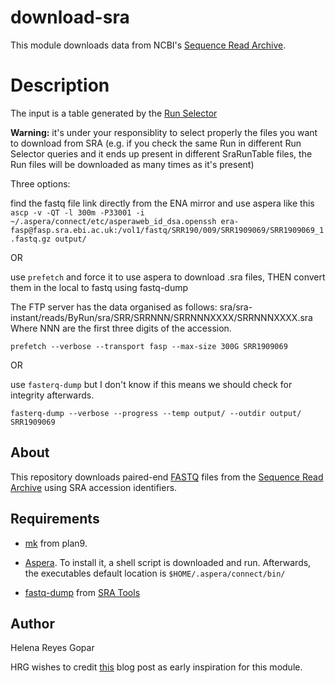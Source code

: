 # download-sra #

This module downloads data from NCBI's [Sequence Read Archive](https://www.ncbi.nlm.nih.gov/sra). 

# Description #

The input is a table generated by the [Run Selector](https://www.ncbi.nlm.nih.gov/Traces/study/?go=help)


**Warning:** it's under your responsiblity to select properly the files you want to download from SRA (e.g. if you check the same Run in different Run Selector queries and it ends up present in different SraRunTable files, the Run files will be downloaded as many times as it's present)


Three options:

find the fastq file link directly from the ENA mirror and use aspera like this
`ascp -v -QT -l 300m -P33001 -i ~/.aspera/connect/etc/asperaweb_id_dsa.openssh era-fasp@fasp.sra.ebi.ac.uk:/vol1/fastq/SRR190/009/SRR1909069/SRR1909069_1.fastq.gz output/`

OR 

use `prefetch` and force it to use aspera to download .sra files, THEN convert them in the local to fastq using fastq-dump 

The FTP server has the data organised as follows:
sra/sra-instant/reads/ByRun/sra/SRR/SRRNNN/SRRNNNXXXX/SRRNNNXXXX.sra
Where NNN are the first three digits of the accession.


`prefetch --verbose --transport fasp --max-size 300G SRR1909069`

OR

use `fasterq-dump` but I don't know if this means we should check for integrity afterwards.

`fasterq-dump --verbose --progress --temp output/ --outdir output/ SRR1909069`


## About ##

This repository downloads paired-end [FASTQ](https://en.wikipedia.org/wiki/FASTQ_format) files from the 
[Sequence Read Archive](https://www.ncbi.nlm.nih.gov/sra) using SRA accession identifiers.




## Requirements ##

- [mk](https://9fans.github.io/plan9port/man/man1/mk.html) from plan9. 

- [Aspera](https://downloads.asperasoft.com/en/downloads/8?list "IBM Aspera Connect is an install-on-demand application that facilitates high-speed uploads and downloads with an Aspera transfer server"). To install it, a shell script is downloaded and run. Afterwards, the executables default location is `$HOME/.aspera/connect/bin/`

- [fastq-dump](https://ncbi.github.io/sra-tools/fastq-dump.html) from [SRA Tools](https://github.com/ncbi/sra-tools/wiki/Building-and-Installing-from-Source)


## Author ##

Helena Reyes Gopar

HRG wishes to credit [this](http://bioinfostar.com/2017/12/24/How-to-download-SRA-data-en/) blog post as early inspiration for this module.

